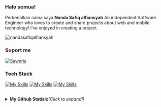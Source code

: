 
### Halo semua! 
Perkenalkan nama saya **Nanda Safiq alfiansyah** An independent Software Engineer who loves to create and share projects about web and mobile technology! I've enjoyed in creating a project.
<p> <img src="https://komarev.com/ghpvc/?username=nandasafiqalfiansyah&label=Profile%20views&color=0e75b6&style=flat" alt="nandasafiqalfiansyah" /> </p>

### Suport me
[![Saweria](https://img.shields.io/badge/-SAWERIA-orange?style=for-the-badge)](https://saweria.co/nopwe)


### Tech Stack
[![My Skills](https://skillicons.dev/icons?i=js,ts,go,php)](https://skillicons.dev)
[![My Skills](https://skillicons.dev/icons?i=java,kotlin,nodejs,figma,net,laravel,express,fastapi,html,css&theme=dark)](https://skillicons.dev)
[![My Skills](https://skillicons.dev/icons?i=aws,gcp,azure,react,vue,flutter,git,kubernetes,docker,c,vim)](https://skillicons.dev)

<br/>
<details>
<summary><b>My Github Statisic</b><i>(Click to expand!)</i></summary>
<br/>
<p align="left">
<a href="https://github.com/nandasafiqalfiansyah">
  <img height="180em" src="https://github-readme-stats-eight-theta.vercel.app/api?username=nandasafiqalfiansyah&show_icons=true&theme=algolia&include_all_commits=true&count_private=true"/>
  <img height="180em" src="https://github-readme-stats-eight-theta.vercel.app/api/top-langs/?username=nandasafiqalfiansyah&layout=compact&langs_count=8&theme=algolia"/>
</a>
</p>
</details>


